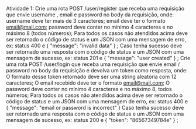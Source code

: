 Atividade 1:
Crie uma rota POST /user/register que receba uma requisição que envie username , email e password no body da requisição, onde:
username deve ter mais de 3 caracteres;
email deve ter o formato email@mail.com;
password deve conter no mínimo 4 caracteres e no máximo 8 (todos números);
Para todos os casos não atendidos acima deve ser retornado o código de status e um JSON com uma mensagem de erro, ex: status 400 e { "message": "invalid data" } ;
Caso tenha sucesso deve ser retornado uma resposta com o código de status e um JSON com uma mensagem de sucesso, ex: status 201 e { "message": "user created" } ;
Crie uma rota POST /user/login que receba uma requisição que envie email / password no body da requisição e devolva um token como resposta, onde:
O formato desse token retornado deve ser uma string aleatória com 12 caracteres;
O email recebido deve ter o formato email@mail.com;
O password deve conter no mínimo 4 caracteres e no máximo 8, todos números;
Para todos os casos não atendidos acima deve ser retornado o código de status e um JSON com uma mensagem de erro, ex: status 400 e { "message": "email or password is incorrect" }
Caso tenha sucesso deve ser retornado uma resposta com o código de status e um JSON com uma mensagem de sucesso, ex: status 200 e { "token": "86567349784e" } ;
